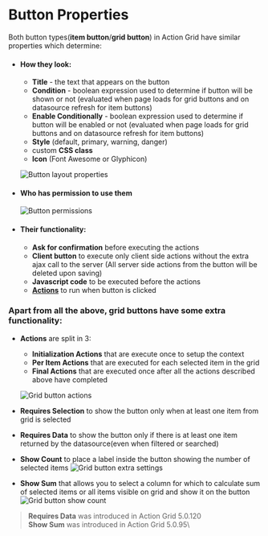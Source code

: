 # Button Properties

Both button types(**item button**/**grid button**) in Action Grid have similar properties which determine:
- #### How they look:
  - **Title** - the text that appears on the button
  - **Condition** - boolean expression used to determine if button will be shown or not (evaluated when page loads for grid buttons and on datasource refresh for item buttons)
  - **Enable Conditionally** - boolean expression used to determine if button will be enabled or not (evaluated when page loads for grid buttons and on datasource refresh for item buttons)
  - **Style** (default, primary, warning, danger)
  - custom **CSS class**
  - **Icon** (Font Awesome or Glyphicon)
  
  ![Button layout properties](https://static.dnnsharp.com/documentation/buttons_appearance_properties.png)
- #### Who has permission to use them
  
   ![Button permissions](https://static.dnnsharp.com/documentation/buttons_permission_properties.png)

- #### Their functionality:
  - **Ask for confirmation** before executing the actions
  - **Client button** to execute only client side actions without the extra ajax call to the server (All server side actions from the button will be deleted upon saving)
  - **Javascript code** to be executed before the actions
  - [**Actions**](/actions/index.html) to run when button is clicked


### Apart from all the above, grid buttons have some extra functionality:
- **Actions** are split in 3:
  - **Initialization Actions** that are execute once to setup the context
  - **Per Item Actions** that are executed for each selected item in the grid
  - **Final Actions** that are executed once after all the actions described above have completed
  
  ![Grid button actions](https://static.dnnsharp.com/documentation/grid_button_actions.png)
- **Requires Selection** to show the button only when at least one item from grid is selected
- **Requires Data** to show the button only if there is at least one item returned by the datasource(even when filtered or searched)
- **Show Count** to place a label inside the button showing the number of selected items
  ![Grid button extra settings](https://static.dnnsharp.com/documentation/grid_button_extra_settings.png)
- **Show Sum** that allows you to select a column for which to calculate sum of selected items or all items visible on grid and show it on the button
![Grid button show count](https://static.dnnsharp.com/documentation/grid_button_show_sum.png)


> **Requires Data** was introduced in Action Grid 5.0.120\
> **Show Sum** was introduced in Action Grid 5.0.95\
